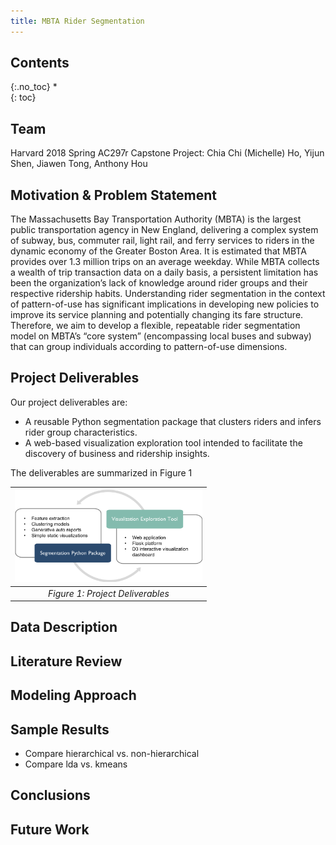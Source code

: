```yaml
---
title: MBTA Rider Segmentation
---
```


## Contents
{:.no_toc}
*  
{: toc}

## Team
Harvard 2018 Spring AC297r Capstone Project: Chia Chi (Michelle) Ho, Yijun Shen, Jiawen Tong, Anthony Hou

## Motivation & Problem Statement  

The Massachusetts Bay Transportation Authority (MBTA) is the largest public transportation agency in New England, delivering a complex system of subway, bus, commuter rail, light rail, and ferry services to riders in the dynamic economy of the Greater Boston Area. It is estimated that MBTA provides over 1.3 million trips on an average weekday. 
	While MBTA collects a wealth of trip transaction data on a daily basis, a persistent limitation has been the organization’s lack of knowledge around rider groups and their respective ridership habits. Understanding rider segmentation in the context of pattern-of-use has significant implications in developing new policies to improve its service planning and potentially changing its fare structure. Therefore, we aim to develop a flexible, repeatable rider segmentation model on MBTA’s “core system” (encompassing local buses and subway) that can group individuals according to pattern-of-use dimensions. 


## Project Deliverables
Our project deliverables are:

- A reusable Python segmentation package that clusters riders and infers rider group characteristics.
- A web-based visualization exploration tool intended to facilitate the discovery of business and ridership insights.

The deliverables are summarized in Figure 1


<!-- | ![Project Deliverables](img/project_deliverables.png)| 
|:--:| 
| *Figure 1: Project Deliverables* | -->

| <img src="img/project_deliverables.png" width="300">| 
|:--:| 
| *Figure 1: Project Deliverables* |


## Data Description



## Literature Review

## Modeling Approach

## Sample Results
- Compare hierarchical vs. non-hierarchical
- Compare lda vs. kmeans

## Conclusions

## Future Work
